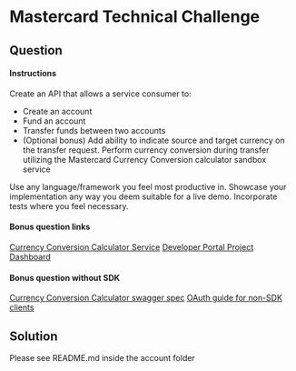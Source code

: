 # Mastercard Technical Challenge

## Question

#### Instructions

Create an API that allows a service consumer to:
* Create an account
* Fund an account
* Transfer funds between two accounts
* (Optional bonus) Add ability to indicate source and target currency on the transfer request. Perform currency conversion during transfer utilizing the Mastercard Currency Conversion calculator sandbox service

Use any language/framework you feel most productive in. Showcase your implementation any way you deem suitable for a live demo. Incorporate tests where you feel necessary.

#### Bonus question links
[Currency Conversion Calculator Service](https://developer.mastercard.com/documentation/currency-conversion-calculator/1)
[Developer Portal Project Dashboard](https://developer.mastercard.com/dashboard)

#### Bonus question without SDK
[Currency Conversion Calculator swagger spec](currency-conversion-swagger.yaml)
[OAuth guide for non-SDK clients](<https://developer.mastercard.com/platform/documentation/using-oauth-1a-to-access-mastercard-apis/>)


## Solution
Please see README.md inside the account folder